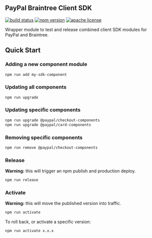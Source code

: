 PayPal Braintree Client SDK
---------------------------

[![build status][build-badge]][build]
[![npm version][version-badge]][package]
[![apache license][license-badge]][license]

[build-badge]: https://img.shields.io/github/actions/workflow/status/paypal/paypal-sdk-release/main.yml?branch=main&logo=github&style=flat-square
[build]: https://github.com/paypal/paypal-sdk-release/actions?query=workflow%3Abuild
[version-badge]: https://img.shields.io/npm/v/@paypal/sdk-release.svg?style=flat-square
[package]: https://www.npmjs.com/package/@paypal/sdk-release
[license-badge]: https://img.shields.io/github/license/paypal/paypal-sdk-release.svg?style=flat-square
[license]: https://github.com/paypal/paypal-sdk-release/blob/main/LICENSE

Wrapper module to test and release combined client SDK modules for PayPal and Braintree.

## Quick Start

### Adding a new component module

```bash
npm run add my-sdk-component
```

### Updating all components

```bash
npm run upgrade
```

### Updating specific components

```bash
npm run upgrade @paypal/checkout-components
npm run upgrade @paypal/card-components
```

### Removing specific components

```bash
npm run remove @paypal/checkout-components
```

### Release

**Warning:** this will trigger an npm publish and production deploy.

```bash
npm run release
```

### Activate

**Warning:** this will move the published version into traffic.

```bash
npm run activate
```

To roll back, or activate a specific version:

```bash
npm run activate x.x.x
```
